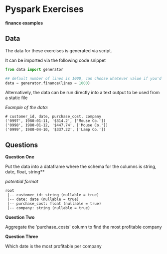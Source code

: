 # Pyspark Exercises
**finance examples**

## Data

The data for these exercises is generated via script.

It can be imported via the following code snippet

```python
from data import generator

## default number of lines is 1000, can choose whatever value if you'd like to work with bigger data
data = generator.finance(lines = 1000)
```

Alternatively, the data can be run directly into a text output to be used from a static file

*Example of the data:*

```
# customer_id, date, purchase_cost, company
('0997', 1980-01-11, '$314.2', ['Mouse Co.'])
('0998', 1980-01-12, '$447.74', ['Mouse Co.'])
('0999', 1980-04-10, '$337.22', ['Lamp Co.'])
```

## Questions

**Question One**

Put the data into a dataframe where the schema for the columns is string, date, float, string**

*potential format*
```
root
 |-- customer_id: string (nullable = true)                                                               
 |-- date: date (nullable = true)
 |-- purchase_cost: float (nullable = true)
 |-- company: string (nullable = true)
```

**Question Two**

Aggregate the 'purchase_costs' column to find the most profitable company

**Question Three**

Which date is the most profitable per company

